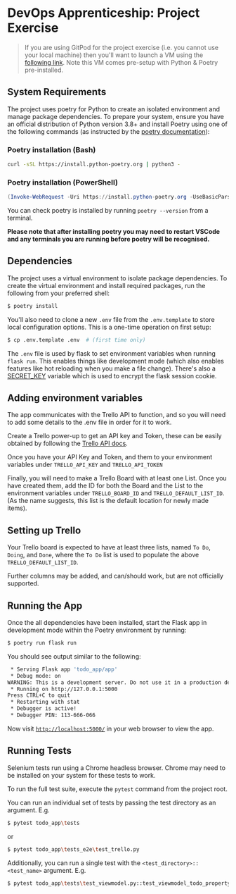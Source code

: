 # DevOps Apprenticeship: Project Exercise

> If you are using GitPod for the project exercise (i.e. you cannot use your local machine) then you'll want to launch a VM using the [following link](https://gitpod.io/#https://github.com/CorndelWithSoftwire/DevOps-Course-Starter). Note this VM comes pre-setup with Python & Poetry pre-installed.

## System Requirements

The project uses poetry for Python to create an isolated environment and manage package dependencies. To prepare your system, ensure you have an official distribution of Python version 3.8+ and install Poetry using one of the following commands (as instructed by the [poetry documentation](https://python-poetry.org/docs/#system-requirements)):

### Poetry installation (Bash)

```bash
curl -sSL https://install.python-poetry.org | python3 -
```

### Poetry installation (PowerShell)

```powershell
(Invoke-WebRequest -Uri https://install.python-poetry.org -UseBasicParsing).Content | py -
```

You can check poetry is installed by running `poetry --version` from a terminal.

**Please note that after installing poetry you may need to restart VSCode and any terminals you are running before poetry will be recognised.**

## Dependencies

The project uses a virtual environment to isolate package dependencies. To create the virtual environment and install required packages, run the following from your preferred shell:

```bash
$ poetry install
```

You'll also need to clone a new `.env` file from the `.env.template` to store local configuration options. This is a one-time operation on first setup:

```bash
$ cp .env.template .env  # (first time only)
```

The `.env` file is used by flask to set environment variables when running `flask run`. This enables things like development mode (which also enables features like hot reloading when you make a file change). There's also a [SECRET_KEY](https://flask.palletsprojects.com/en/2.3.x/config/#SECRET_KEY) variable which is used to encrypt the flask session cookie.

## Adding environment variables

The app communicates with the Trello API to function, and so you will need to add some details to the .env file in order for it to work.

Create a Trello power-up to get an API key and Token, these can be easily obtained by following the [Trello API docs](https://developer.atlassian.com/cloud/trello/guides/rest-api/api-introduction/#managing-your-api-key).

Once you have your API Key and Token, and them to your environment variables under `TRELLO_API_KEY` and `TRELLO_API_TOKEN`

Finally, you will need to make a Trello Board with at least one List. Once you have created them, add the ID for both the Board and the List to the environment variables under `TRELLO_BOARD_ID` and `TRELLO_DEFAULT_LIST_ID`.
(As the name suggests, this list is the default location for newly made items).

## Setting up Trello

Your Trello board is expected to have at least three lists, named `To Do`, `Doing`, and `Done`, where the `To Do` list is used to populate the above `TRELLO_DEFAULT_LIST_ID`.

Further columns may be added, and can/should work, but are not officially supported.

## Running the App

Once the all dependencies have been installed, start the Flask app in development mode within the Poetry environment by running:
```bash
$ poetry run flask run
```

You should see output similar to the following:
```bash
 * Serving Flask app 'todo_app/app'
 * Debug mode: on
WARNING: This is a development server. Do not use it in a production deployment. Use a production WSGI server instead.
 * Running on http://127.0.0.1:5000
Press CTRL+C to quit
 * Restarting with stat
 * Debugger is active!
 * Debugger PIN: 113-666-066
```
Now visit [`http://localhost:5000/`](http://localhost:5000/) in your web browser to view the app.

## Running Tests
Selenium tests run using a Chrome headless browser. Chrome may need to be installed on your system for these tests to work.

To run the full test suite, execute the `pytest` command from the project root.

You can run an individual set of tests by passing the test directory as an argument. E.g.
```bash
$ pytest todo_app\tests
```
or
```bash
$ pytest todo_app\tests_e2e\test_trello.py 
```

Additionally, you can run a single test with the `<test_directory>::<test_name>` argument. E.g.
```bash
$ pytest todo_app\tests\test_viewmodel.py::test_viewmodel_todo_property
```